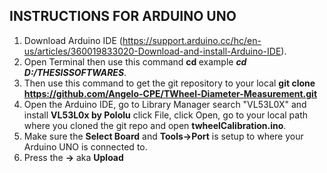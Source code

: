 ## INSTRUCTIONS FOR ARDUINO UNO ##
1. Download Arduino IDE (https://support.arduino.cc/hc/en-us/articles/360019833020-Download-and-install-Arduino-IDE).
2. Open Terminal then use this command **cd <to whatever path you like>** example **_cd D:/THESISSOFTWARES_**.
3. Then use this command to get the git repository to your local **git clone https://github.com/Angelo-CPE/TWheel-Diameter-Measurement.git**
4. Open the Arduino IDE, go to Library Manager search "VL53L0X" and install **VL53L0x by Pololu** click File, click Open, go to your local path where you cloned the git repo and open **twheelCalibration.ino**.
5. Make sure the **Select Board** and **Tools->Port** is setup to where your Arduino UNO is connected to.
6. Press the **->** aka **Upload**
